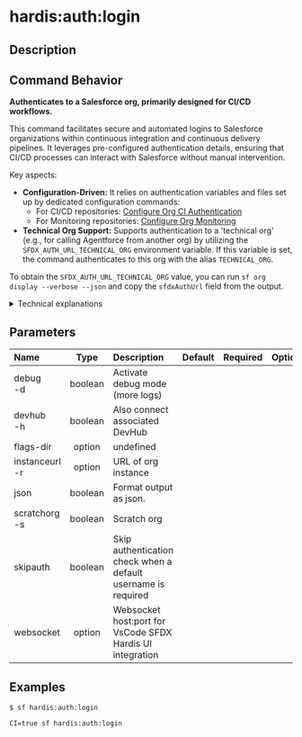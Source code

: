 <!-- This file has been generated with command 'sf hardis:doc:plugin:generate'. Please do not update it manually or it may be overwritten -->
# hardis:auth:login

## Description


## Command Behavior

**Authenticates to a Salesforce org, primarily designed for CI/CD workflows.**

This command facilitates secure and automated logins to Salesforce organizations within continuous integration and continuous delivery pipelines. It leverages pre-configured authentication details, ensuring that CI/CD processes can interact with Salesforce without manual intervention.

Key aspects:

- **Configuration-Driven:** It relies on authentication variables and files set up by dedicated configuration commands:
  - For CI/CD repositories: [Configure Org CI Authentication](https://sfdx-hardis.cloudity.com/hardis/project/configure/auth/)
  - For Monitoring repositories: [Configure Org Monitoring](https://sfdx-hardis.cloudity.com/hardis/org/configure/monitoring/)
- **Technical Org Support:** Supports authentication to a 'technical org' (e.g., for calling Agentforce from another org) by utilizing the `SFDX_AUTH_URL_TECHNICAL_ORG` environment variable. If this variable is set, the command authenticates to this org with the alias `TECHNICAL_ORG`.

To obtain the `SFDX_AUTH_URL_TECHNICAL_ORG` value, you can run `sf org display --verbose --json` and copy the `sfdxAuthUrl` field from the output.

<details>
<summary>Technical explanations</summary>

The command's technical flow involves:

- **Flag Parsing:** It parses command-line flags such as `instanceurl`, `devhub`, `scratchorg`, and `debug` to determine the authentication context.
- **Authentication Hook:** It triggers an internal authentication hook (`this.config.runHook('auth', ...`)) which is responsible for executing the actual authentication logic based on the provided flags (e.g., whether it's a Dev Hub or a scratch org).
- **Environment Variable Check:** It checks for the presence of `SFDX_AUTH_URL_TECHNICAL_ORG` or `TECHNICAL_ORG_ALIAS` environment variables.
- **`authOrg` Utility:** If a technical org is configured, it calls the `authOrg` utility function to perform the authentication for that specific org, ensuring it's connected and available for subsequent operations.
- **Salesforce CLI Integration:** It integrates with the Salesforce CLI's authentication mechanisms to establish and manage org connections.
</details>


## Parameters

| Name               |  Type   | Description                                                   | Default | Required | Options |
|:-------------------|:-------:|:--------------------------------------------------------------|:-------:|:--------:|:-------:|
| debug<br/>-d       | boolean | Activate debug mode (more logs)                               |         |          |         |
| devhub<br/>-h      | boolean | Also connect associated DevHub                                |         |          |         |
| flags-dir          | option  | undefined                                                     |         |          |         |
| instanceurl<br/>-r | option  | URL of org instance                                           |         |          |         |
| json               | boolean | Format output as json.                                        |         |          |         |
| scratchorg<br/>-s  | boolean | Scratch org                                                   |         |          |         |
| skipauth           | boolean | Skip authentication check when a default username is required |         |          |         |
| websocket          | option  | Websocket host:port for VsCode SFDX Hardis UI integration     |         |          |         |

## Examples

```shell
$ sf hardis:auth:login
```

```shell
CI=true sf hardis:auth:login
```


